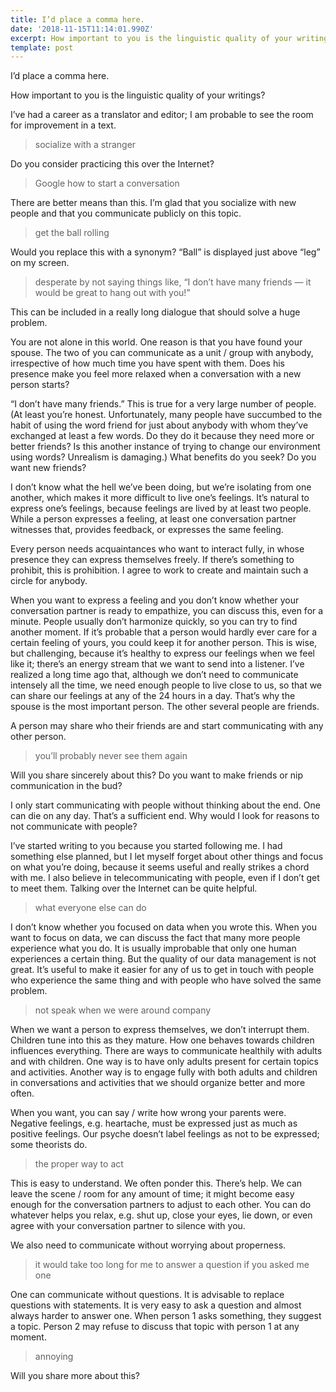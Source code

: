 ```yaml
---
title: I’d place a comma here.
date: '2018-11-15T11:14:01.990Z'
excerpt: How important to you is the linguistic quality of your writings?
template: post
---
```

I’d place a comma here.

How important to you is the linguistic quality of your writings?

I’ve had a career as a translator and editor; I am probable to see the room for improvement in a text.

> socialize with a stranger

Do you consider practicing this over the Internet?

> Google how to start a conversation

There are better means than this. I’m glad that you socialize with new people and that you communicate publicly on this topic.

> get the ball rolling

Would you replace this with a synonym? “Ball” is displayed just above “leg” on my screen.

> desperate by not saying things like, “I don’t have many friends — it would be great to hang out with you!”

This can be included in a really long dialogue that should solve a huge problem.

You are not alone in this world. One reason is that you have found your spouse. The two of you can communicate as a unit / group with anybody, irrespective of how much time you have spent with them. Does his presence make you feel more relaxed when a conversation with a new person starts?

“I don’t have many friends.” This is true for a very large number of people. (At least you’re honest. Unfortunately, many people have succumbed to the habit of using the word friend for just about anybody with whom they’ve exchanged at least a few words. Do they do it because they need more or better friends? Is this another instance of trying to change our environment using words? Unrealism is damaging.) What benefits do you seek? Do you want new friends?

I don’t know what the hell we’ve been doing, but we’re isolating from one another, which makes it more difficult to live one’s feelings. It’s natural to express one’s feelings, because feelings are lived by at least two people. While a person expresses a feeling, at least one conversation partner witnesses that, provides feedback, or expresses the same feeling.

Every person needs acquaintances who want to interact fully, in whose presence they can express themselves freely. If there’s something to prohibit, this is prohibition. I agree to work to create and maintain such a circle for anybody.

When you want to express a feeling and you don’t know whether your conversation partner is ready to empathize, you can discuss this, even for a minute. People usually don’t harmonize quickly, so you can try to find another moment. If it’s probable that a person would hardly ever care for a certain feeling of yours, you could keep it for another person. This is wise, but challenging, because it’s healthy to express our feelings when we feel like it; there’s an energy stream that we want to send into a listener. I’ve realized a long time ago that, although we don’t need to communicate intensely all the time, we need enough people to live close to us, so that we can share our feelings at any of the 24 hours in a day. That’s why the spouse is the most important person. The other several people are friends.

A person may share who their friends are and start communicating with any other person.

> you’ll probably never see them again

Will you share sincerely about this? Do you want to make friends or nip communication in the bud?

I only start communicating with people without thinking about the end. One can die on any day. That’s a sufficient end. Why would I look for reasons to not communicate with people?

I’ve started writing to you because you started following me. I had something else planned, but I let myself forget about other things and focus on what you’re doing, because it seems useful and really strikes a chord with me. I also believe in telecommunicating with people, even if I don’t get to meet them. Talking over the Internet can be quite helpful.

> what everyone else can do

I don’t know whether you focused on data when you wrote this. When you want to focus on data, we can discuss the fact that many more people experience what you do. It is usually improbable that only one human experiences a certain thing. But the quality of our data management is not great. It’s useful to make it easier for any of us to get in touch with people who experience the same thing and with people who have solved the same problem.

> not speak when we were around company

When we want a person to express themselves, we don’t interrupt them. Children tune into this as they mature. How one behaves towards children influences everything. There are ways to communicate healthily with adults and with children. One way is to have only adults present for certain topics and activities. Another way is to engage fully with both adults and children in conversations and activities that we should organize better and more often.

When you want, you can say / write how wrong your parents were. Negative feelings, e.g. heartache, must be expressed just as much as positive feelings. Our psyche doesn’t label feelings as not to be expressed; some theorists do.

> the proper way to act

This is easy to understand. We often ponder this. There’s help. We can leave the scene / room for any amount of time; it might become easy enough for the conversation partners to adjust to each other. You can do whatever helps you relax, e.g. shut up, close your eyes, lie down, or even agree with your conversation partner to silence with you.

We also need to communicate without worrying about properness.

> it would take too long for me to answer a question if you asked me one

One can communicate without questions. It is advisable to replace questions with statements. It is very easy to ask a question and almost always harder to answer one. When person 1 asks something, they suggest a topic. Person 2 may refuse to discuss that topic with person 1 at any moment.

> annoying

Will you share more about this?
